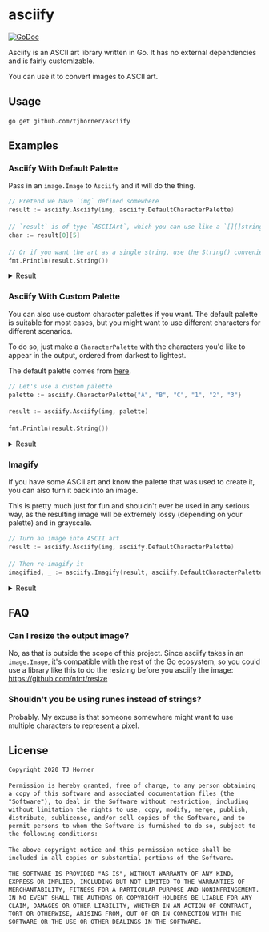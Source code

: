 # asciify

[![GoDoc](https://godoc.org/github.com/tjhorner/makerbot-rpc?status.svg)](https://pkg.go.dev/github.com/tjhorner/asciify)

Asciify is an ASCII art library written in Go. It has no external dependencies and is fairly customizable.

You can use it to convert images to ASCII art.

## Usage

```shell
go get github.com/tjhorner/asciify
```

## Examples

### Asciify With Default Palette

Pass in an `image.Image` to `Asciify` and it will do the thing.

```go
// Pretend we have `img` defined somewhere
result := asciify.Asciify(img, asciify.DefaultCharacterPalette)

// `result` is of type `ASCIIArt`, which you can use like a `[][]string`
char := result[0][5]

// Or if you want the art as a single string, use the String() convenience method
fmt.Println(result.String())
```

<details>
  <summary>Result</summary>

  ### Input
  <img src="test_fixtures/gopher.png"/>

  ### Output
  ```
        'I]fzJYv|<`       
      '-cQZmmmmO0QY['^:.  
  ^tn?uOdbZ0mm0p#Mk0XvLn' 
  .rxjLm%$$@pOOp8$$$kOz}O< 
  `J-rOZfh$$W00U_k$$&0ZuO> 
  {z0Ou;O$$80Ov~b$$W0mJ}. 
    }mOmm8$$hCYOo@$BqOwC'  
    )mm0kWMbU<`[ZbdZ0mmO,  
    rmmmO00QL/}zL0OZmmmZ!  
    ummmmmm0wdwbZ0mmmmmm+  
    ummmmmmZCbpZLmmmmmmm?  
    xmmmmmmm0qmZZmmmmmmm[  
    tmmmmmmmZQQ0mmmmmmmm}  
    )mmmmmmmmmmmmmmmmmmm}  
    ]mmmmmmmmmmmmmmmmmmm{  
    _mmmmmmmmmmmmmmmmmmm1  
  .]mmmmmmmmmmmmmmmmmmmf^ 
  ?OJmmmmmmmmmmmmmmmmmmmCm1
  {f/mmmmmmmmmmmmmmmmmmmc)-
    -mmmmmmmmmmmmmmmmmmmn. 
    }mmmmmmmmmmmmmmmmmmmc. 
    |mmmmmmmmmmmmmmmmmmmz. 
    fmmmmmmmmmmmmmmmmmmmX. 
    rmmmmmmmmmmmmmmmmmmmz. 
    rmmmmmmmmmmmmmmmmmmmn  
    tmmmmmmmmmmmmmmmmmmm|  
    {mmmmmmmmmmmmmmmmmmm_  
    immmmmmmmmmmmmmmmmmO,  
    `Cmmmmmmmmmmmmmmmmmx.  
    ]mmmmmmmmmmmmmmmmOI   
    .jmmmmmmmmmmmmmwO{    
    ^cC0mmmmmmmmmmZYJC"   
    .uhr;_xJ0ZZOQX/i'_p1   
    }/.   `,;I:^'    ~,   
  ```
</details>

### Asciify With Custom Palette

You can also use custom character palettes if you want. The default palette is suitable for most cases, but you might want to use different characters for different scenarios.

To do so, just make a `CharacterPalette` with the characters you'd like to appear in the output, ordered from darkest to lightest.

The default palette comes from [here](http://mewbies.com/geek_fun_files/ascii/ascii_art_light_scale_and_gray_scale_chart.htm).

```go
// Let's use a custom palette
palette := asciify.CharacterPalette{"A", "B", "C", "1", "2", "3"}

result := asciify.Asciify(img, palette)

fmt.Println(result.String())
```

<details>
  <summary>Result</summary>

  ### Input
  <img src="test_fixtures/gopher.png"/>

  ### Output
  ```
  33333333221CCCC1233333333
  3333332CCBBBBBCCCC1332333
  33112CCBBBCBBCBBABCCCC133
  3111CBAAAABCCBAAAABCC1C23
  3C21CB1BAAACCC2BAAACBCC23
  31CCCC2CAAACCC2BAAACBC133
  331BCBBAAABCCCBAAABCBC333
  331BBCBAABC231BBBCCBBC333
  331BBBCCCCC11CCCCBBBBB233
  33CBBBBBBCBBBBBCBBBBBB233
  33CBBBBBBBCBBBCBBBBBBB233
  331BBBBBBBCBBBBBBBBBBB133
  331BBBBBBBBCCCBBBBBBBB133
  331BBBBBBBBBBBBBBBBBBB133
  331BBBBBBBBBBBBBBBBBBB133
  332BBBBBBBBBBBBBBBBBBB133
  332BBBBBBBBBBBBBBBBBBB133
  2CCBBBBBBBBBBBBBBBBBBBCB1
  111BBBBBBBBBBBBBBBBBBBC12
  332BBBBBBBBBBBBBBBBBBBC33
  331BBBBBBBBBBBBBBBBBBBC33
  331BBBBBBBBBBBBBBBBBBBC33
  331BBBBBBBBBBBBBBBBBBBC33
  331BBBBBBBBBBBBBBBBBBBC33
  331BBBBBBBBBBBBBBBBBBBC33
  331BBBBBBBBBBBBBBBBBBB133
  331BBBBBBBBBBBBBBBBBBB233
  332BBBBBBBBBBBBBBBBBBC333
  333CBBBBBBBBBBBBBBBBB1333
  3332BBBBBBBBBBBBBBBBC2333
  33331BBBBBBBBBBBBBBC13333
  3333CCCBBBBBBBBBBBCCC3333
  333CB1221CCCBCCC1232B1333
  3331133333322233333323333
  ```
</details>

### Imagify

If you have some ASCII art and know the palette that was used to create it, you can also turn it back into an image.

This is pretty much just for fun and shouldn't ever be used in any serious way, as the resulting image will be extremely lossy (depending on your palette) and in grayscale.

```go
// Turn an image into ASCII art
result := asciify.Asciify(img, asciify.DefaultCharacterPalette)

// Then re-imagify it
imagified, _ := asciify.Imagify(result, asciify.DefaultCharacterPalette)
```

<details>
  <summary>Result</summary>

  ### Input
  ```
        'I]fzJYv|<`       
      '-cQZmmmmO0QY['^:.  
  ^tn?uOdbZ0mm0p#Mk0XvLn' 
  .rxjLm%$$@pOOp8$$$kOz}O< 
  `J-rOZfh$$W00U_k$$&0ZuO> 
  {z0Ou;O$$80Ov~b$$W0mJ}. 
    }mOmm8$$hCYOo@$BqOwC'  
    )mm0kWMbU<`[ZbdZ0mmO,  
    rmmmO00QL/}zL0OZmmmZ!  
    ummmmmm0wdwbZ0mmmmmm+  
    ummmmmmZCbpZLmmmmmmm?  
    xmmmmmmm0qmZZmmmmmmm[  
    tmmmmmmmZQQ0mmmmmmmm}  
    )mmmmmmmmmmmmmmmmmmm}  
    ]mmmmmmmmmmmmmmmmmmm{  
    _mmmmmmmmmmmmmmmmmmm1  
  .]mmmmmmmmmmmmmmmmmmmf^ 
  ?OJmmmmmmmmmmmmmmmmmmmCm1
  {f/mmmmmmmmmmmmmmmmmmmc)-
    -mmmmmmmmmmmmmmmmmmmn. 
    }mmmmmmmmmmmmmmmmmmmc. 
    |mmmmmmmmmmmmmmmmmmmz. 
    fmmmmmmmmmmmmmmmmmmmX. 
    rmmmmmmmmmmmmmmmmmmmz. 
    rmmmmmmmmmmmmmmmmmmmn  
    tmmmmmmmmmmmmmmmmmmm|  
    {mmmmmmmmmmmmmmmmmmm_  
    immmmmmmmmmmmmmmmmmO,  
    `Cmmmmmmmmmmmmmmmmmx.  
    ]mmmmmmmmmmmmmmmmOI   
    .jmmmmmmmmmmmmmwO{    
    ^cC0mmmmmmmmmmZYJC"   
    .uhr;_xJ0ZZOQX/i'_p1   
    }/.   `,;I:^'    ~,   
  ```

  ### Output
  <img src="test_fixtures/demon_gopher.png"/>
</details>

## FAQ

### Can I resize the output image?

No, as that is outside the scope of this project. Since asciify takes in an `image.Image`, it's compatible with the rest of the Go ecosystem, so you could use a library like this to do the resizing before you asciify the image: https://github.com/nfnt/resize

### Shouldn't you be using runes instead of strings?

Probably. My excuse is that someone somewhere might want to use multiple characters to represent a pixel.

## License

```
Copyright 2020 TJ Horner

Permission is hereby granted, free of charge, to any person obtaining a copy of this software and associated documentation files (the "Software"), to deal in the Software without restriction, including without limitation the rights to use, copy, modify, merge, publish, distribute, sublicense, and/or sell copies of the Software, and to permit persons to whom the Software is furnished to do so, subject to the following conditions:

The above copyright notice and this permission notice shall be included in all copies or substantial portions of the Software.

THE SOFTWARE IS PROVIDED "AS IS", WITHOUT WARRANTY OF ANY KIND, EXPRESS OR IMPLIED, INCLUDING BUT NOT LIMITED TO THE WARRANTIES OF MERCHANTABILITY, FITNESS FOR A PARTICULAR PURPOSE AND NONINFRINGEMENT. IN NO EVENT SHALL THE AUTHORS OR COPYRIGHT HOLDERS BE LIABLE FOR ANY CLAIM, DAMAGES OR OTHER LIABILITY, WHETHER IN AN ACTION OF CONTRACT, TORT OR OTHERWISE, ARISING FROM, OUT OF OR IN CONNECTION WITH THE SOFTWARE OR THE USE OR OTHER DEALINGS IN THE SOFTWARE.
```